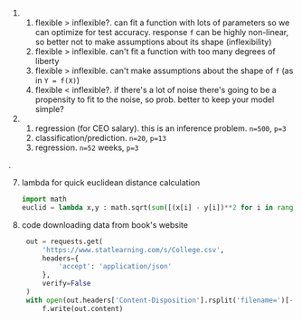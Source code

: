 1. 
    1. flexible > inflexible?. can fit a function with lots of parameters so we can optimize for test accuracy. response `f` can be highly non-linear, so better not to make assumptions about its shape (inflexibility)
    2. flexible > inflexible. can't fit a function with too many degrees of liberty
    3. flexible > inflexible. can't make assumptions about the shape of `f` (as in `Y = f(X)`)
    4. flexible < inflexible?. if there's a lot of noise there's going to be a propensity to fit to the noise, so prob. better to keep your model simple?
2. 
    1. regression (for CEO salary). this is an inference problem. `n=500`, `p=3`
    2. classification/prediction.  `n=20`, `p=13`
    3. regression. `n=52` weeks, `p=3`
  
.

7. lambda for quick euclidean distance calculation
    ```python
    import math
    euclid = lambda x,y : math.sqrt(sum([(x[i] - y[i])**2 for i in range(min(len(x), len(y)))]))
    ```
8. code downloading data from book's website
   ```python
    out = requests.get(
        'https://www.statlearning.com/s/College.csv',
        headers={
            'accept': 'application/json'
        },
        verify=False
    )
    with open(out.headers['Content-Disposition'].rsplit('filename=')[-1].split(';')[0].replace('"',''), 'w') as f:
        f.write(out.content)
   ```
